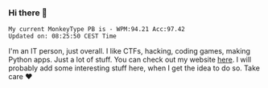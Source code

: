 ### Hi there 👋
<!-- PB START -->
```
My current MonkeyType PB is - WPM:94.21 Acc:97.42
Updated on: 08:25:50 CEST Time
```
<!-- PB END -->
I'm an IT person, just overall. I like CTFs, hacking, coding games, making Python apps. Just a lot of stuff.
You can check out my website [here](https://skill3472.github.io/).
I will probably add some interesting stuff here, when I get the idea to do so. Take care ❤️
